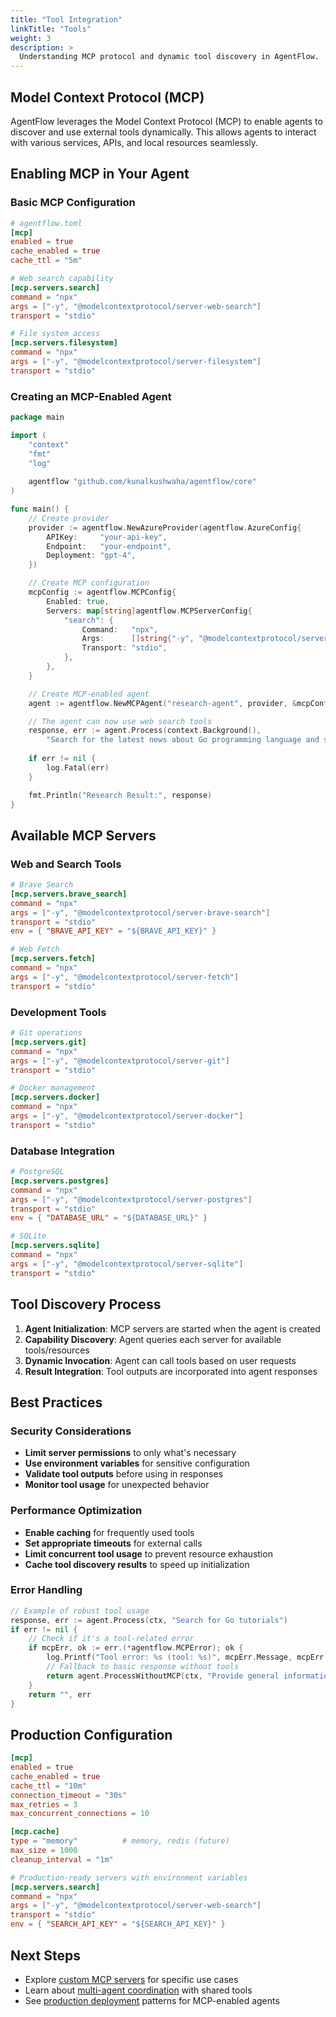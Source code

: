 ```yaml
---
title: "Tool Integration"
linkTitle: "Tools"
weight: 3
description: >
  Understanding MCP protocol and dynamic tool discovery in AgentFlow.
---
```


## Model Context Protocol (MCP)

AgentFlow leverages the Model Context Protocol (MCP) to enable agents to discover and use external tools dynamically. This allows agents to interact with various services, APIs, and local resources seamlessly.

## Enabling MCP in Your Agent

### Basic MCP Configuration

```toml
# agentflow.toml
[mcp]
enabled = true
cache_enabled = true
cache_ttl = "5m"

# Web search capability
[mcp.servers.search]
command = "npx"
args = ["-y", "@modelcontextprotocol/server-web-search"]
transport = "stdio"

# File system access
[mcp.servers.filesystem]
command = "npx"
args = ["-y", "@modelcontextprotocol/server-filesystem"]
transport = "stdio"
```

### Creating an MCP-Enabled Agent

```go
package main

import (
    "context"
    "fmt"
    "log"
    
    agentflow "github.com/kunalkushwaha/agentflow/core"
)

func main() {
    // Create provider
    provider := agentflow.NewAzureProvider(agentflow.AzureConfig{
        APIKey:     "your-api-key",
        Endpoint:   "your-endpoint",
        Deployment: "gpt-4",
    })

    // Create MCP configuration
    mcpConfig := agentflow.MCPConfig{
        Enabled: true,
        Servers: map[string]agentflow.MCPServerConfig{
            "search": {
                Command:   "npx",
                Args:      []string{"-y", "@modelcontextprotocol/server-web-search"},
                Transport: "stdio",
            },
        },
    }

    // Create MCP-enabled agent
    agent := agentflow.NewMCPAgent("research-agent", provider, &mcpConfig)

    // The agent can now use web search tools
    response, err := agent.Process(context.Background(), 
        "Search for the latest news about Go programming language and summarize the key developments")
    
    if err != nil {
        log.Fatal(err)
    }

    fmt.Println("Research Result:", response)
}
```

## Available MCP Servers

### Web and Search Tools

```toml
# Brave Search
[mcp.servers.brave_search]
command = "npx"
args = ["-y", "@modelcontextprotocol/server-brave-search"]
transport = "stdio"
env = { "BRAVE_API_KEY" = "${BRAVE_API_KEY}" }

# Web Fetch
[mcp.servers.fetch]
command = "npx"
args = ["-y", "@modelcontextprotocol/server-fetch"]
transport = "stdio"
```

### Development Tools

```toml
# Git operations
[mcp.servers.git]
command = "npx"
args = ["-y", "@modelcontextprotocol/server-git"]
transport = "stdio"

# Docker management
[mcp.servers.docker]
command = "npx"
args = ["-y", "@modelcontextprotocol/server-docker"]
transport = "stdio"
```

### Database Integration

```toml
# PostgreSQL
[mcp.servers.postgres]
command = "npx"
args = ["-y", "@modelcontextprotocol/server-postgres"]
transport = "stdio"
env = { "DATABASE_URL" = "${DATABASE_URL}" }

# SQLite
[mcp.servers.sqlite]
command = "npx"
args = ["-y", "@modelcontextprotocol/server-sqlite"]
transport = "stdio"
```

## Tool Discovery Process

1. **Agent Initialization**: MCP servers are started when the agent is created
2. **Capability Discovery**: Agent queries each server for available tools/resources
3. **Dynamic Invocation**: Agent can call tools based on user requests
4. **Result Integration**: Tool outputs are incorporated into agent responses

## Best Practices

### Security Considerations

- **Limit server permissions** to only what's necessary
- **Use environment variables** for sensitive configuration
- **Validate tool outputs** before using in responses
- **Monitor tool usage** for unexpected behavior

### Performance Optimization

- **Enable caching** for frequently used tools
- **Set appropriate timeouts** for external calls
- **Limit concurrent tool usage** to prevent resource exhaustion
- **Cache tool discovery results** to speed up initialization

### Error Handling

```go
// Example of robust tool usage
response, err := agent.Process(ctx, "Search for Go tutorials")
if err != nil {
    // Check if it's a tool-related error
    if mcpErr, ok := err.(*agentflow.MCPError); ok {
        log.Printf("Tool error: %s (tool: %s)", mcpErr.Message, mcpErr.Tool)
        // Fallback to basic response without tools
        return agent.ProcessWithoutMCP(ctx, "Provide general information about Go tutorials")
    }
    return "", err
}
```

## Production Configuration

```toml
[mcp]
enabled = true
cache_enabled = true
cache_ttl = "10m"
connection_timeout = "30s"
max_retries = 3
max_concurrent_connections = 10

[mcp.cache]
type = "memory"          # memory, redis (future)
max_size = 1000
cleanup_interval = "1m"

# Production-ready servers with environment variables
[mcp.servers.search]
command = "npx"
args = ["-y", "@modelcontextprotocol/server-web-search"]
transport = "stdio"
env = { "SEARCH_API_KEY" = "${SEARCH_API_KEY}" }
```

## Next Steps

- Explore [custom MCP servers](../custom-tools/) for specific use cases
- Learn about [multi-agent coordination](../multi-agent/) with shared tools
- See [production deployment](../production/) patterns for MCP-enabled agents